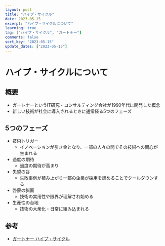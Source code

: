 ```yaml
---
layout: post
title: "ハイプ・サイクル"
date: 2023-05-15
excerpt: "ハイプ・サイクルについて"
learning: true
tag: ["ハイプ・サイクル", "ガートナー"]
comments: false
sort_key: "2023-05-15"
update_dates: ["2023-05-15"]
---
```


# ハイプ・サイクルについて

## 概要
 - ガートナーというIT研究・コンサルティング会社が1990年代に開発した概念
 - 新しい技術が社会に導入されるときに通常経る5つのフェーズ

## 5つのフェーズ
 - 技術トリガー
   - イノベーションが引き金となり、一部の人々の間でその技術への関心が生まれる
 - 過度の期待
   - 過度の期待が高まり
 - 失望の谷
   - 失敗事例が積み上がり一部の企業が採用を諦めることでクールダウンする
 - 啓蒙の斜面
   - 技術の実用性や限界が理解され始める
 - 生産性の台地
   - 技術の大衆化・日常に組み込まれる

## 参考
 - [ガートナー ハイプ・サイクル](https://www.gartner.co.jp/ja/research/methodologies/gartner-hype-cycle)
